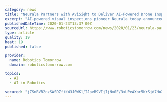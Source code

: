 ```yaml
---
category: news
title: "Neurala Partners with AviSight to Deliver AI-Powered Drone Inspections"
excerpt: "AI-powered visual inspections pioneer Neurala today announced ... By allowing clients to immediately start shifting reactive maintenance to preventive maintenance, AviSight's solution delivers significant cost savings and most importantly, exponentially ..."
publishedDateTime: 2020-01-23T13:37:00Z
sourceUrl: https://www.roboticstomorrow.com/news/2020/01/23/neurala-partners-with-avisight-to-deliver-ai-powered-drone-inspections/14706/
type: article
quality: 19
heat: 19
published: false

provider:
  name: Robotics Tomorrow
  domain: roboticstomorrow.com

topics:
  - AI
  - AI in Robotics

secured: "jZSnRVR2nzSWSDZfikW3J0WKl/IJpvR9VIjIjNx0E/3xUPeAXor5KrSjd7HoZHvQiiRqJSXHTbf8Q9UnnRwNtYJjszIM/3ykDBZAANCci3L2RcqAwoxly+caEUFViUMfiR2CnEFn9/5Gzg1oRuFAsXxWLtnaGxI2xBsNJMKkbUiHTXET4SGQfpqUlxp+B9fXsk0mILI4wptq9RRjUhGhJOtl2tdWct5Q2U6lEu1UMKR1ekpD66VuUOUMfREmmNlYT4I9/snficu5I3x++ntPVZKur9m8XmkYiAKY12GQ6lxLyZOZoPI9GimAPOSpWDg8;R3Zey40ODMrSVETOTgvHqA=="
---
```


